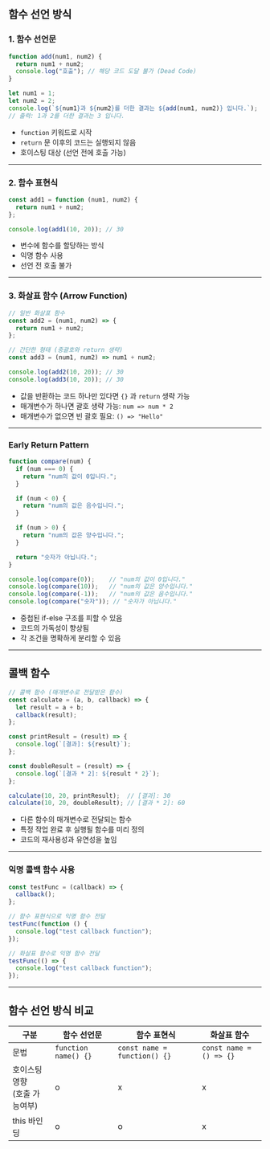 
## 함수 선언 방식

### 1. 함수 선언문

```javascript
function add(num1, num2) {
  return num1 + num2;
  console.log("호출"); // 해당 코드 도달 불가 (Dead Code)
}

let num1 = 1;
let num2 = 2;
console.log(`${num1}과 ${num2}를 더한 결과는 ${add(num1, num2)} 입니다.`);
// 출력: 1과 2를 더한 결과는 3 입니다.
```

- `function` 키워드로 시작
- `return` 문 이후의 코드는 실행되지 않음
- 호이스팅 대상 (선언 전에 호출 가능)

---

### 2. 함수 표현식

```javascript
const add1 = function (num1, num2) {
  return num1 + num2;
};

console.log(add1(10, 20)); // 30
```

- 변수에 함수를 할당하는 방식
- 익명 함수 사용
- 선언 전 호출 불가

---

### 3. 화살표 함수 (Arrow Function)

```javascript
// 일반 화살표 함수
const add2 = (num1, num2) => {
  return num1 + num2;
};

// 간단한 형태 (중괄호와 return 생략)
const add3 = (num1, num2) => num1 + num2;

console.log(add2(10, 20)); // 30
console.log(add3(10, 20)); // 30
```

- 값을 반환하는 코드 하나만 있다면 `{}` 과 `return` 생략 가능
- 매개변수가 하나면 괄호 생략 가능: `num => num * 2`
- 매개변수가 없으면 빈 괄호 필요: `() => "Hello"`

---
###  Early Return Pattern

```javascript
function compare(num) {
  if (num === 0) {
    return "num의 값이 0입니다.";
  }

  if (num < 0) {
    return "num의 값은 음수입니다.";
  }

  if (num > 0) {
    return "num의 값은 양수입니다.";
  }

  return "숫자가 아닙니다.";
}

console.log(compare(0));    // "num의 값이 0입니다."
console.log(compare(10));   // "num의 값은 양수입니다."
console.log(compare(-1));   // "num의 값은 음수입니다."
console.log(compare("숫자")); // "숫자가 아닙니다."
```

- 중첩된 if-else 구조를 피할 수 있음
- 코드의 가독성이 향상됨
- 각 조건을 명확하게 분리할 수 있음

---
##  콜백 함수


```javascript
// 콜백 함수 (매개변수로 전달받은 함수)
const calculate = (a, b, callback) => {
  let result = a + b;
  callback(result);
};

const printResult = (result) => {
  console.log(`[결과]: ${result}`);
};

const doubleResult = (result) => {
  console.log(`[결과 * 2]: ${result * 2}`);
};

calculate(10, 20, printResult);  // [결과]: 30
calculate(10, 20, doubleResult); // [결과 * 2]: 60
```

- 다른 함수의 매개변수로 전달되는 함수
- 특정 작업 완료 후 실행될 함수를 미리 정의
- 코드의 재사용성과 유연성을 높임

---
### 익명 콜백 함수 사용

```javascript
const testFunc = (callback) => {
  callback();
};

// 함수 표현식으로 익명 함수 전달
testFunc(function () {
  console.log("test callback function");
});

// 화살표 함수로 익명 함수 전달
testFunc(() => {
  console.log("test callback function");
});
```

---
## 함수 선언 방식 비교

| 구분                   | 함수 선언문               | 함수 표현식                       | 화살표 함수                  |
| -------------------- | -------------------- | ---------------------------- | ----------------------- |
| 문법                   | `function name() {}` | `const name = function() {}` | `const name = () => {}` |
| 호이스팅 영향<br>(호출 가능여부) | o                    | x                            | x                       |
| this 바인딩             | o                    | o                            | x                       |
